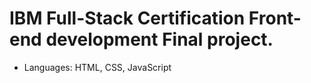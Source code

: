 # IBM Full-Stack Certification Front-end development Final project.
* Languages: HTML, CSS, JavaScript
